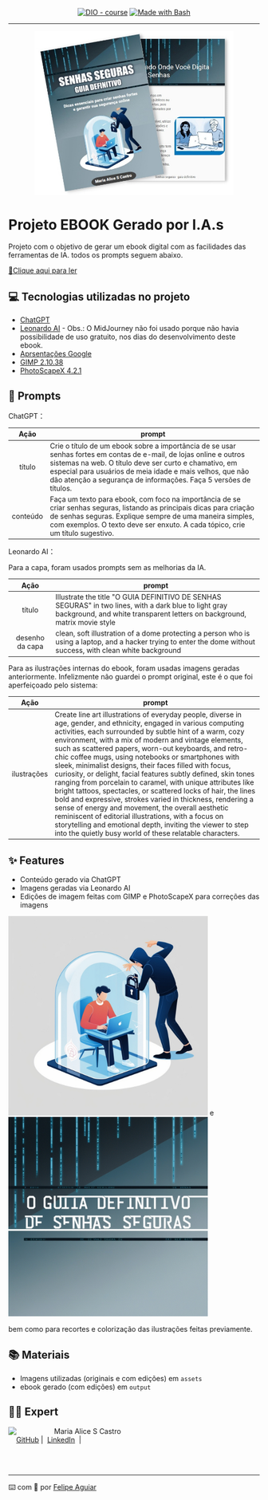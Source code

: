 
<p align="center">
<a href="https://dio.me/"><img src="https://img.shields.io/badge/DIO-Course-28DA77?logo=youtube" alt="DIO - course"></a>
<a href="https://www.gnu.org/software/bash/" title="Go to Bash homepage"><img src="https://img.shields.io/badge/Prompt-Project-blue?logo=gnu-bash&amp;logoColor=white" alt="Made with Bash"></a></p>

-------


<p align="center">
<img 
    src="./assets/header-ebook-dio.jpg"
    width="400"  
/>
</p>

# Projeto EBOOK Gerado por I.A.s

Projeto com o objetivo de gerar um ebook digital com as facilidades das ferramentas de IA. todos os prompts
seguem abaixo.

<a href="https://github.com/malice-hub/prompts-recipe-to-create-a-ebook/tree/main/output/ebook-Guia Senhas Seguras.pdf" title="View PDF now"> 📕Clique aqui para ler</a>

## 💻 Tecnologias utilizadas no projeto

- [ChatGPT](https://chat.openai.com/) 
- [Leonardo AI](https://app.leonardo.ai/image-generation) - Obs.: O MidJourney não foi usado porque não havia possibilidade de uso gratuito, nos dias do desenvolvimento deste ebook.
- [Aprsentações Google](https://docs.google.com/presentation/?usp=slides_alc&authuser=0)
- [GIMP 2.10.38](https://www.gimp.org/)
- [PhotoScapeX 4.2.1](http://x.photoscape.org)

## 🧠 Prompts


ChatGPT：

|   Ação   | prompt                                                                                                                                                                                                                                                                         |
| :------: | ------------------------------------------------------------------------------------------------------------------------------------------------------------------------------------------------------------------------------------------------------------------------------ |
|  título  | Crie o título de um ebook sobre a importância de se usar senhas fortes em contas de e-mail, de lojas online e outros sistemas na web. O título deve ser curto e chamativo, em especial para usuários de meia idade e mais velhos, que não dão atenção a segurança de informações. Faça 5 versões de títulos.                                                      |
| conteúdo | Faça um texto para ebook, com foco na importância de se criar senhas seguras, listando as principais dicas para criação de senhas seguras. Explique sempre de uma maneira simples, com exemplos. O texto deve ser enxuto. A cada tópico, crie um título sugestivo. |


Leonardo AI：

Para a capa, foram usados prompts sem as melhorias da IA.

|  Ação  | prompt                                                                                 |
| :----: | -------------------------------------------------------------------------------------- |
| título | Illustrate the title "O GUIA DEFINITIVO DE SENHAS SEGURAS" in two lines, with a dark blue to light gray background, and white transparent letters on background, matrix movie style |
| desenho da capa | clean, soft illustration of a dome protecting a person who is using a laptop, and a hacker trying to enter the dome without success, with clean white background |

Para as ilustrações internas do ebook, foram usadas imagens geradas anteriormente. Infelizmente não guardei o prompt original, este é o que foi aperfeiçoado pelo sistema:

|  Ação  | prompt                                                                                 |
| :----: | -------------------------------------------------------------------------------------- |
| ilustrações |  Create line art illustrations of everyday people, diverse in age, gender, and ethnicity, engaged in various computing activities, each surrounded by subtle hint of a warm, cozy environment, with a mix of modern and vintage elements, such as scattered papers, worn-out keyboards, and retro-chic coffee mugs, using notebooks or smartphones with sleek, minimalist designs, their faces filled with focus, curiosity, or delight, facial features subtly defined, skin tones ranging from porcelain to caramel, with unique attributes like bright tattoos, spectacles, or scattered locks of hair, the lines bold and expressive, strokes varied in thickness, rendering a sense of energy and movement, the overall aesthetic reminiscent of editorial illustrations, with a focus on storytelling and emotional depth, inviting the viewer to step into the quietly busy world of these relatable characters. |

## ✨ Features

- Conteúdo gerado via ChatGPT
- Imagens geradas via Leonardo AI
- Edições de imagem feitas com GIMP e PhotoScapeX para correções das imagens 

<img src="./assets/Leonardo_Phoenix_09_clean_soft_illustration_of_a_person_using_3.jpg" width="400"> e <img src="./assets/Leonardo_Phoenix_09_Illustrate_the_title_O_GUIA_DEFINITIVO_DE_3.jpg" width="400"> 

bem como para recortes e colorização das ilustrações feitas previamente.

## 📚 Materiais

- Imagens utilizadas (originais e com edições) em `assets`
- ebook gerado (com edições) em `output`


## 👨‍💻 Expert

<p>
    <img 
      align=left 
      margin=10 
      width=80 
      src="https://avatars.githubusercontent.com/u/61152352?v=4"
    />
    <p>&nbsp&nbsp&nbspMaria Alice S Castro<br>
    &nbsp&nbsp&nbsp
    <a href="https://github.com/malice-hub/">GitHub</a>&nbsp;|&nbsp;
    <a href="https://www.linkedin.com/in/maria-alice-s-castro-b9aa4067/">LinkedIn</a>
&nbsp;|&nbsp;</p>
</p>
<br/><br/>
<p>

---

⌨️ com 💜 por [Felipe Aguiar](https://github.com/felipeAguiarCode)
